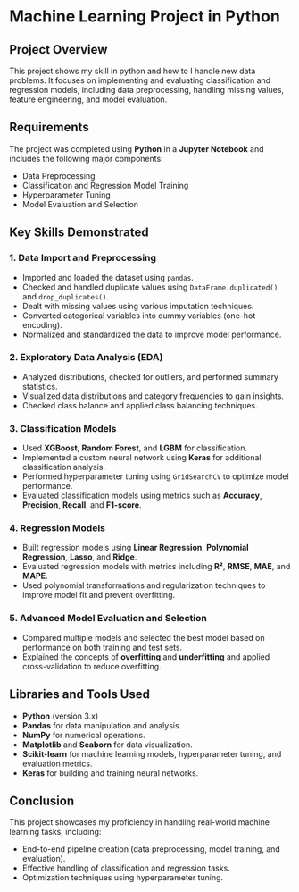 # Machine Learning Project in Python

## Project Overview
This project shows my skill in python and how to I handle new data problems. It focuses on implementing and evaluating classification and regression models, including data preprocessing, handling missing values, feature engineering, and model evaluation.

## Requirements
The project was completed using **Python** in a **Jupyter Notebook** and includes the following major components:
- Data Preprocessing
- Classification and Regression Model Training
- Hyperparameter Tuning
- Model Evaluation and Selection

## Key Skills Demonstrated

### 1. Data Import and Preprocessing
   - Imported and loaded the dataset using `pandas`.
   - Checked and handled duplicate values using `DataFrame.duplicated()` and `drop_duplicates()`.
   - Dealt with missing values using various imputation techniques.
   - Converted categorical variables into dummy variables (one-hot encoding).
   - Normalized and standardized the data to improve model performance.

### 2. Exploratory Data Analysis (EDA)
   - Analyzed distributions, checked for outliers, and performed summary statistics.
   - Visualized data distributions and category frequencies to gain insights.
   - Checked class balance and applied class balancing techniques.

### 3. Classification Models
   - Used **XGBoost**, **Random Forest**, and **LGBM** for classification.
   - Implemented a custom neural network using **Keras** for additional classification analysis.
   - Performed hyperparameter tuning using `GridSearchCV` to optimize model performance.
   - Evaluated classification models using metrics such as **Accuracy**, **Precision**, **Recall**, and **F1-score**.

### 4. Regression Models
   - Built regression models using **Linear Regression**, **Polynomial Regression**, **Lasso**, and **Ridge**.
   - Evaluated regression models with metrics including **R²**, **RMSE**, **MAE**, and **MAPE**.
   - Used polynomial transformations and regularization techniques to improve model fit and prevent overfitting.

### 5. Advanced Model Evaluation and Selection
   - Compared multiple models and selected the best model based on performance on both training and test sets.
   - Explained the concepts of **overfitting** and **underfitting** and applied cross-validation to reduce overfitting.

## Libraries and Tools Used
- **Python** (version 3.x)
- **Pandas** for data manipulation and analysis.
- **NumPy** for numerical operations.
- **Matplotlib** and **Seaborn** for data visualization.
- **Scikit-learn** for machine learning models, hyperparameter tuning, and evaluation metrics.
- **Keras** for building and training neural networks.

## Conclusion
This project showcases my proficiency in handling real-world machine learning tasks, including:
- End-to-end pipeline creation (data preprocessing, model training, and evaluation).
- Effective handling of classification and regression tasks.
- Optimization techniques using hyperparameter tuning.
